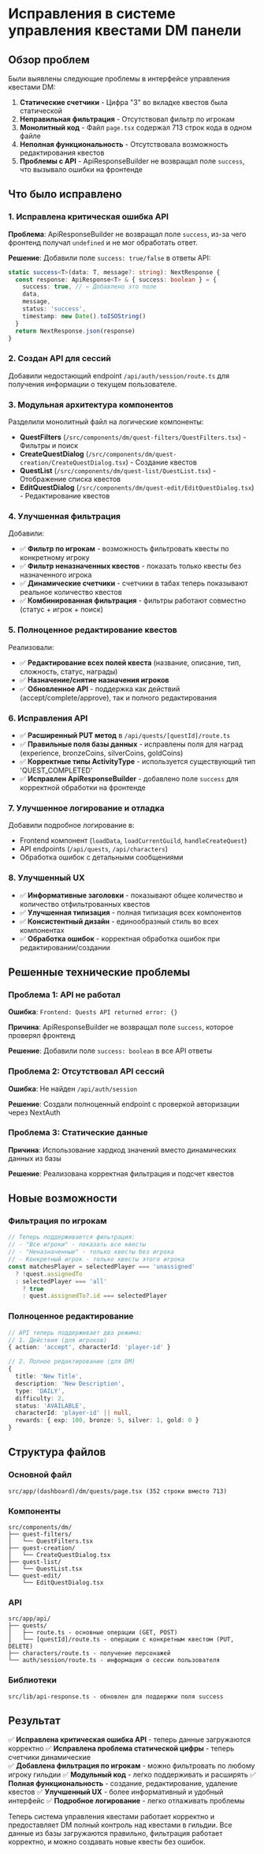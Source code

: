 # Исправления в системе управления квестами DM панели

## Обзор проблем
Были выявлены следующие проблемы в интерфейсе управления квестами DM:
1. **Статические счетчики** - Цифра "3" во вкладке квестов была статической
2. **Неправильная фильтрация** - Отсутствовал фильтр по игрокам
3. **Монолитный код** - Файл `page.tsx` содержал 713 строк кода в одном файле
4. **Неполная функциональность** - Отсутствовала возможность редактирования квестов
5. **Проблемы с API** - ApiResponseBuilder не возвращал поле `success`, что вызывало ошибки на фронтенде

## Что было исправлено

### 1. Исправлена критическая ошибка API
**Проблема**: ApiResponseBuilder не возвращал поле `success`, из-за чего фронтенд получал `undefined` и не мог обработать ответ.

**Решение**: Добавили поле `success: true/false` в ответы API:
```typescript
static success<T>(data: T, message?: string): NextResponse {
  const response: ApiResponse<T> & { success: boolean } = {
    success: true, // ← Добавлено это поле
    data,
    message,
    status: 'success',
    timestamp: new Date().toISOString()
  }
  return NextResponse.json(response)
}
```

### 2. Создан API для сессий
Добавили недостающий endpoint `/api/auth/session/route.ts` для получения информации о текущем пользователе.

### 3. Модульная архитектура компонентов
Разделили монолитный файл на логические компоненты:
- **QuestFilters** (`/src/components/dm/quest-filters/QuestFilters.tsx`) - Фильтры и поиск
- **CreateQuestDialog** (`/src/components/dm/quest-creation/CreateQuestDialog.tsx`) - Создание квестов
- **QuestList** (`/src/components/dm/quest-list/QuestList.tsx`) - Отображение списка квестов
- **EditQuestDialog** (`/src/components/dm/quest-edit/EditQuestDialog.tsx`) - Редактирование квестов

### 4. Улучшенная фильтрация
Добавили:
- ✅ **Фильтр по игрокам** - возможность фильтровать квесты по конкретному игроку
- ✅ **Фильтр неназначенных квестов** - показать только квесты без назначенного игрока
- ✅ **Динамические счетчики** - счетчики в табах теперь показывают реальное количество квестов
- ✅ **Комбинированная фильтрация** - фильтры работают совместно (статус + игрок + поиск)

### 5. Полноценное редактирование квестов
Реализовали:
- ✅ **Редактирование всех полей квеста** (название, описание, тип, сложность, статус, награды)
- ✅ **Назначение/снятие назначения игроков**
- ✅ **Обновленное API** - поддержка как действий (accept/complete/approve), так и полного редактирования

### 6. Исправления API
- ✅ **Расширенный PUT метод** в `/api/quests/[questId]/route.ts`
- ✅ **Правильные поля базы данных** - исправлены поля для наград (experience, bronzeCoins, silverCoins, goldCoins)
- ✅ **Корректные типы ActivityType** - используется существующий тип 'QUEST_COMPLETED'
- ✅ **Исправлен ApiResponseBuilder** - добавлено поле `success` для корректной обработки на фронтенде

### 7. Улучшенное логирование и отладка
Добавили подробное логирование в:
- Frontend компонент (`loadData`, `loadCurrentGuild`, `handleCreateQuest`)
- API endpoints (`/api/quests`, `/api/characters`)
- Обработка ошибок с детальными сообщениями

### 8. Улучшенный UX
- ✅ **Информативные заголовки** - показывают общее количество и количество отфильтрованных квестов
- ✅ **Улучшенная типизация** - полная типизация всех компонентов
- ✅ **Консистентный дизайн** - единообразный стиль во всех компонентах
- ✅ **Обработка ошибок** - корректная обработка ошибок при редактировании/создании

## Решенные технические проблемы

### Проблема 1: API не работал
**Ошибка**: `Frontend: Quests API returned error: {}`

**Причина**: ApiResponseBuilder не возвращал поле `success`, которое проверял фронтенд

**Решение**: Добавили поле `success: boolean` в все API ответы

### Проблема 2: Отсутствовал API сессий
**Ошибка**: Не найден `/api/auth/session`

**Решение**: Создали полноценный endpoint с проверкой авторизации через NextAuth

### Проблема 3: Статические данные
**Причина**: Использование хардкод значений вместо динамических данных из базы

**Решение**: Реализована корректная фильтрация и подсчет квестов

## Новые возможности

### Фильтрация по игрокам
```typescript
// Теперь поддерживается фильтрация:
// - "Все игроки" - показать все квесты
// - "Неназначенные" - только квесты без игрока  
// - Конкретный игрок - только квесты этого игрока
const matchesPlayer = selectedPlayer === 'unassigned' 
  ? !quest.assignedTo
  : selectedPlayer === 'all' 
    ? true 
    : quest.assignedTo?.id === selectedPlayer
```

### Полноценное редактирование
```typescript
// API теперь поддерживает два режима:
// 1. Действия (для игроков)
{ action: 'accept', characterId: 'player-id' }

// 2. Полное редактирование (для DM)
{
  title: 'New Title',
  description: 'New Description',
  type: 'DAILY',
  difficulty: 2,
  status: 'AVAILABLE',
  characterId: 'player-id' || null,
  rewards: { exp: 100, bronze: 5, silver: 1, gold: 0 }
}
```

## Структура файлов

### Основной файл
```
src/app/(dashboard)/dm/quests/page.tsx (352 строки вместо 713)
```

### Компоненты
```
src/components/dm/
├── quest-filters/
│   └── QuestFilters.tsx
├── quest-creation/
│   └── CreateQuestDialog.tsx
├── quest-list/
│   └── QuestList.tsx
└── quest-edit/
    └── EditQuestDialog.tsx
```

### API
```
src/app/api/
├── quests/
│   ├── route.ts - основные операции (GET, POST)
│   └── [questId]/route.ts - операции с конкретным квестом (PUT, DELETE)
├── characters/route.ts - получение персонажей
└── auth/session/route.ts - информация о сессии пользователя
```

### Библиотеки
```
src/lib/api-response.ts - обновлен для поддержки поля success
```

## Результат

✅ **Исправлена критическая ошибка API** - теперь данные загружаются корректно
✅ **Исправлена проблема статической цифры** - теперь счетчики динамические  
✅ **Добавлена фильтрация по игрокам** - можно фильтровать по любому игроку гильдии
✅ **Модульный код** - легко поддерживать и расширять
✅ **Полная функциональность** - создание, редактирование, удаление квестов
✅ **Улучшенный UX** - более информативный и удобный интерфейс
✅ **Подробное логирование** - легко отлаживать проблемы

Теперь система управления квестами работает корректно и предоставляет DM полный контроль над квестами в гильдии. Все данные из базы загружаются правильно, фильтрация работает корректно, и можно создавать новые квесты без ошибок.
